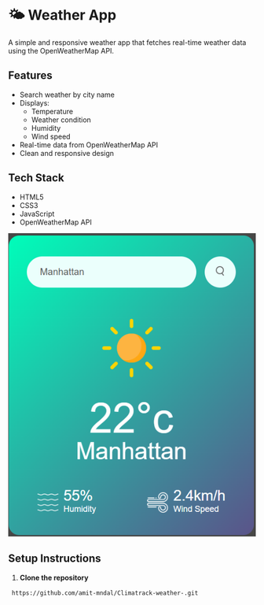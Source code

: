 # 🌤️ Weather App

A simple and responsive weather app that fetches real-time weather data using the OpenWeatherMap API.

## Features

- Search weather by city name
- Displays:
  - Temperature
  - Weather condition
  - Humidity
  - Wind speed
- Real-time data from OpenWeatherMap API
- Clean and responsive design

##  Tech Stack

- HTML5
- CSS3
- JavaScript 
- OpenWeatherMap API


 ![alt text](image.png)

##  Setup Instructions

1. **Clone the repository**
```bash
 https://github.com/amit-mndal/Climatrack-weather-.git



